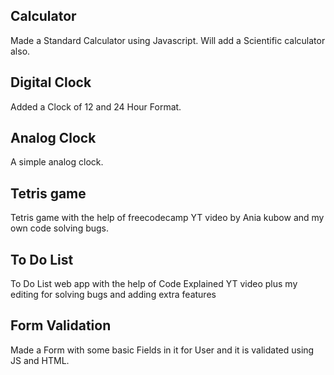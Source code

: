 ## Calculator
Made a Standard Calculator using Javascript.
Will add a Scientific calculator also.
## Digital Clock
Added a Clock of 12 and 24 Hour Format.
## Analog Clock
A simple analog clock.
## Tetris game
Tetris game with the help of freecodecamp YT video by Ania kubow and my own code solving bugs.
## To Do List
To Do List web app with the help of Code Explained YT video plus my editing for solving bugs and adding extra features
## Form Validation
Made a Form with some basic Fields in it for User and it is validated using JS and HTML.

